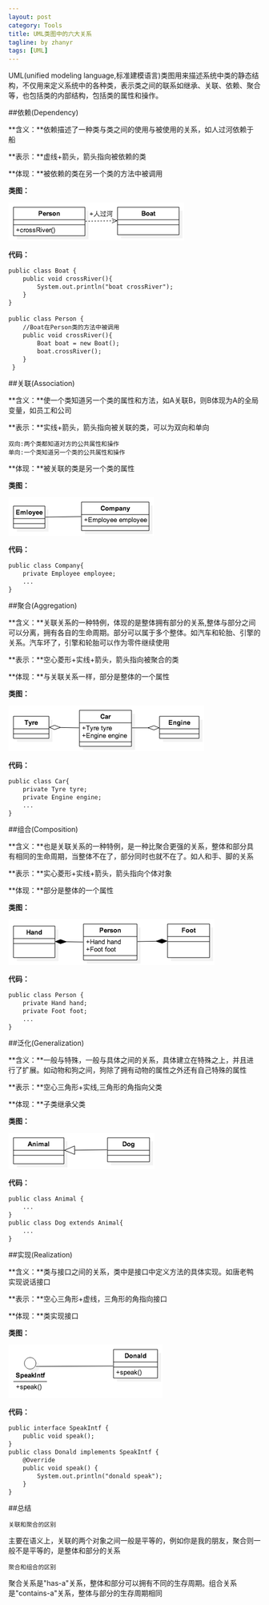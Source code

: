 ```yaml
---
layout: post
category: Tools
title: UML类图中的六大关系
tagline: by zhanyr
tags: [UML]
---
```


UML(unified modeling language,标准建模语言)类图用来描述系统中类的静态结构，不仅用来定义系统中的各种类，表示类之间的联系如继承、关联、依赖、聚合等，也包括类的内部结构，包括类的属性和操作。

<!--more-->

##依赖(Dependency)

**含义：**依赖描述了一种类与类之间的使用与被使用的关系，如人过河依赖于船

**表示：**虚线+箭头，箭头指向被依赖的类

**体现：**被依赖的类在另一个类的方法中被调用

**类图：**

![依赖](https://github.com/zhanyr/zhanyr.github.io/raw/master/_images/Dependency.png)

**代码：**
	
	public class Boat {
		public void crossRiver(){
			System.out.println("boat crossRiver");
    	}
    }
    
    public class Person {
    	//Boat在Person类的方法中被调用
    	public void crossRiver(){
       		Boat boat = new Boat();
       		boat.crossRiver();
    	}
	 }


##关联(Association)

**含义：**使一个类知道另一个类的属性和方法，如A关联B，则B体现为A的全局变量，如员工和公司

**表示：**实线+箭头，箭头指向被关联的类，可以为双向和单向
	
	双向:两个类都知道对方的公共属性和操作
	单向:一个类知道另一个类的公共属性和操作

**体现：**被关联的类是另一个类的属性

**类图：**

![关联](https://github.com/zhanyr/zhanyr.github.io/raw/master/_images/Association.png)

**代码：**
	
	public class Company{
		private Employee employee;
		...
	}

##聚合(Aggregation)

**含义：**关联关系的一种特例，体现的是整体拥有部分的关系,整体与部分之间可以分离，拥有各自的生命周期。部分可以属于多个整体。如汽车和轮胎、引擎的关系。汽车坏了，引擎和轮胎可以作为零件继续使用

**表示：**空心菱形+实线+箭头，箭头指向被聚合的类

**体现：**与关联关系一样，部分是整体的一个属性

**类图：**

![聚合](https://github.com/zhanyr/zhanyr.github.io/raw/master/_images/Aggregation.png)

**代码：**
	
	public class Car{
		private Tyre tyre;
		private Engine engine;
		...
	}
	
##组合(Composition)

**含义：**也是关联关系的一种特例，是一种比聚合更强的关系，整体和部分具有相同的生命周期，当整体不在了，部分同时也就不在了。如人和手、脚的关系

**表示：**实心菱形+实线+箭头，箭头指向个体对象

**体现：**部分是整体的一个属性

**类图：**

![组合](https://github.com/zhanyr/zhanyr.github.io/raw/master/_images/Composition.png)

**代码：**
	
	public class Person {
		private Hand hand;
    	private Foot foot;
    	...
	}

##泛化(Generalization)

**含义：**一般与特殊，一般与具体之间的关系，具体建立在特殊之上，并且进行了扩展。如动物和狗之间，狗除了拥有动物的属性之外还有自己特殊的属性

**表示：**空心三角形+实线,三角形的角指向父类

**体现：**子类继承父类

**类图：**

![泛化](https://github.com/zhanyr/zhanyr.github.io/raw/master/_images/Generalization.png)

**代码：**

	public class Animal {
		...
	}
	public class Dog extends Animal{
		...
	}

##实现(Realization)

**含义：**类与接口之间的关系，类中是接口中定义方法的具体实现。如唐老鸭实现说话接口

**表示：**空心三角形+虚线，三角形的角指向接口

**体现：**类实现接口

**类图：**

![实现](https://github.com/zhanyr/zhanyr.github.io/raw/master/_images/Realization.png)

**代码：**

	public interface SpeakIntf {
		public void speak();
	}
	public class Donald implements SpeakIntf {
		@Override
		public void speak() {
       		System.out.println("donald speak");
    	}
	}
	
##总结

`关联和聚合的区别`

主要在语义上，关联的两个对象之间一般是平等的，例如你是我的朋友，聚合则一般不是平等的，是整体和部分的关系

`聚合和组合的区别`

聚合关系是"has-a"关系，整体和部分可以拥有不同的生存周期。组合关系是"contains-a"关系，整体与部分的生存周期相同
	
